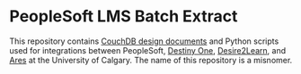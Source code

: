 # PeopleSoft LMS Batch Extract

This repository contains [CouchDB design documents](http://wiki.apache.org/couchdb/HTTP_view_API) and Python scripts used for integrations between PeopleSoft, [Destiny One](http://conted.ucalgary.ca/), [Desire2Learn](https://d2l.ucalgary.ca/), and [Ares](https://ares.ucalgary.ca/ares/) at the University of Calgary. The name of this repository is a misnomer.
